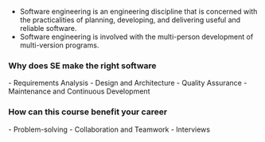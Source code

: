 - Software engineering is an engineering discipline that is concerned with the practicalities of planning, developing, and delivering useful and reliable software. 
- Software engineering is involved with the multi-person development of multi-version programs.

<h3>Why does SE make the right software</h3>
- Requirements Analysis
- Design and Architecture
- Quality Assurance
- Maintenance and Continuous Development

<h3>How can this course benefit your career</h3>
- Problem-solving
- Collaboration and Teamwork
- Interviews


